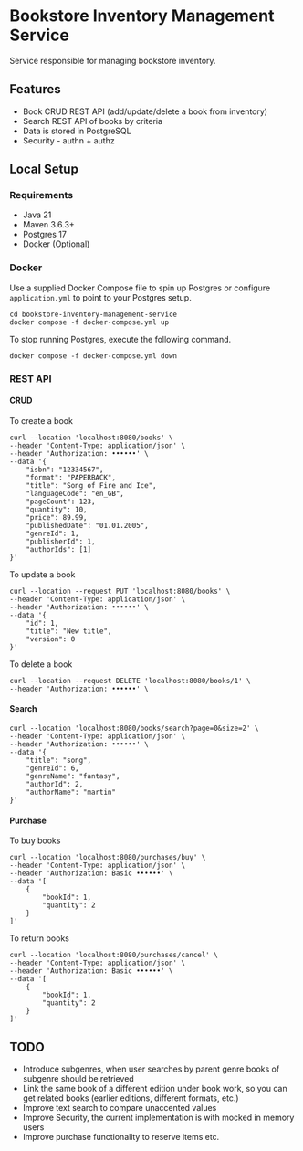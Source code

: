 # Bookstore Inventory Management Service

Service responsible for managing bookstore inventory.

## Features

- Book CRUD REST API (add/update/delete a book from inventory)
- Search REST API of books by criteria
- Data is stored in PostgreSQL
- Security - authn + authz

## Local Setup

### Requirements

- Java 21
- Maven 3.6.3+
- Postgres 17
- Docker (Optional)

### Docker

Use a supplied Docker Compose file to spin up Postgres or configure `application.yml` to point to your Postgres setup.

```
cd bookstore-inventory-management-service
docker compose -f docker-compose.yml up
```

To stop running Postgres, execute the following command.

```
docker compose -f docker-compose.yml down
```

### REST API

#### CRUD

To create a book

```
curl --location 'localhost:8080/books' \
--header 'Content-Type: application/json' \
--header 'Authorization: ••••••' \
--data '{
    "isbn": "12334567",
    "format": "PAPERBACK",
    "title": "Song of Fire and Ice",
    "languageCode": "en_GB",
    "pageCount": 123,
    "quantity": 10,
    "price": 89.99,
    "publishedDate": "01.01.2005",
    "genreId": 1,
    "publisherId": 1,
    "authorIds": [1]
}'
```

To update a book

```
curl --location --request PUT 'localhost:8080/books' \
--header 'Content-Type: application/json' \
--header 'Authorization: ••••••' \
--data '{
    "id": 1,
    "title": "New title",
    "version": 0
}'
```

To delete a book

```
curl --location --request DELETE 'localhost:8080/books/1' \
--header 'Authorization: ••••••' \
```

#### Search

```
curl --location 'localhost:8080/books/search?page=0&size=2' \
--header 'Content-Type: application/json' \
--header 'Authorization: ••••••' \
--data '{
    "title": "song",
    "genreId": 6,
    "genreName": "fantasy",
    "authorId": 2,
    "authorName": "martin"
}'
```

#### Purchase

To buy books

```
curl --location 'localhost:8080/purchases/buy' \
--header 'Content-Type: application/json' \
--header 'Authorization: Basic ••••••' \
--data '[
    {
        "bookId": 1,
        "quantity": 2
    }
]'
```

To return books

```
curl --location 'localhost:8080/purchases/cancel' \
--header 'Content-Type: application/json' \
--header 'Authorization: Basic ••••••' \
--data '[
    {
        "bookId": 1,
        "quantity": 2
    }
]'
```

## TODO

- Introduce subgenres, when user searches by parent genre books of subgenre should be retrieved
- Link the same book of a different edition under book work, so you can get related books (earlier editions, different
  formats, etc.)
- Improve text search to compare unaccented values
- Improve Security, the current implementation is with mocked in memory users
- Improve purchase functionality to reserve items etc.